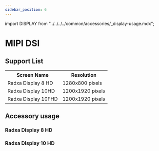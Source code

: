```yaml
---
sidebar_position: 6
---
```


import DISPLAY from "../../../../common/accessories/\_display-usage.mdx";

# MIPI DSI

## Support List

<table>
  <tr>
    <th>Screen Name</th>
    <th>Resolution</th>
  </tr>
  <tr>
    <td>Radxa Display 8 HD</td>
    <td>1280x800 pixels</td>
  </tr>
  <tr>
    <td>Radxa Display 10HD</td>
    <td>1200x1920 pixels</td>
  </tr>
  <tr>
    <td>Radxa Display 10FHD</td>
    <td>1200x1920 pixels</td>
  </tr>
</table>

## Accessory usage

### Radxa Display 8 HD

<DISPLAY product="Radxa CM3I IO Board" display_connection_img="/img/cm3i/cm3i-io-8inch-display.webp" model="radxa-cm3i-io" rsetup_path="../../radxa-os/rsetup#overlays" display_name="Radxa 8 inch HD Display" overlays_title="Enable Radxa Display 8HD" />

### Radxa Display 10 HD

<DISPLAY product="Radxa CM3I IO Board" display_connection_img="/img/cm3i/cm3i-io-10inch-display.webp" model="radxa-cm3i-io" rsetup_path="../../radxa-os/rsetup#overlays" display_name="Radxa 10 inch HD Display" overlays_title="Enable Radxa Display 10HD" />
